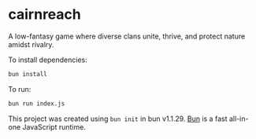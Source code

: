 # cairnreach
A low-fantasy game where diverse clans unite, thrive, and protect nature amidst rivalry.

To install dependencies:

```bash
bun install
```

To run:

```bash
bun run index.js
```

This project was created using `bun init` in bun v1.1.29. [Bun](https://bun.sh) is a fast all-in-one JavaScript runtime.
